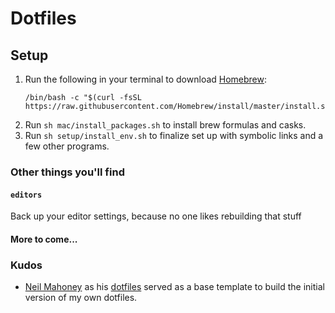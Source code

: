 # Dotfiles

## Setup
1. Run the following in your terminal to download [Homebrew](https://brew.sh/):
    ```
    /bin/bash -c "$(curl -fsSL https://raw.githubusercontent.com/Homebrew/install/master/install.sh)"
    ```
2. Run `sh mac/install_packages.sh` to install brew formulas and casks.
3. Run `sh setup/install_env.sh` to finalize set up with symbolic links and a few other programs.

### Other things you'll find
#### `editors`
Back up your editor settings, because no one likes rebuilding that stuff

#### More to come...

### Kudos
- [Neil Mahoney](https://github.com/nmahoney/dotfiles) as his [dotfiles](https://github.com/nmahoney/dotfiles) served as a base template to build the initial version of my own dotfiles.

